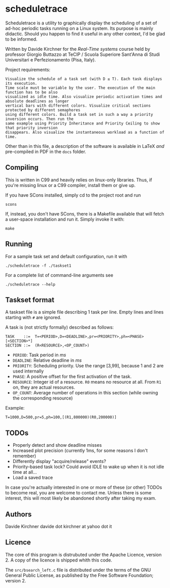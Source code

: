 scheduletrace
=============

Scheduletrace is a utility to graphically display the scheduling of a set of ad-hoc periodic tasks running on a Linux system.
Its purpose is mainly didactic. Should you happen to find it useful in any other context, I'd be glad to be informed.

Written by Davide Kirchner for the _Real-Time systems_ course held by
professor Giorgio Buttazzo at TeCIP / Scuola Superiore Sant'Anna
di Studi Universitari e Perfezionamento (Pisa, Italy).

Project requirements:

    Visualize the schedule of a task set (with D ≤ T). Each task displays its execution.
    Time scale must be variable by the user. The execution of the main function has to be also
    visualized as idle time. Also visualize periodic activation times and absolute deadlines as longer
    vertical bars with different colors. Visualize critical sections protected by different semaphores
    using different colors. Build a task set in such a way a priority inversion occurs. Then run the
    same example using Priority Inheritance and Priority Ceiling to show that priority inversion
    disappears. Also visualize the instantaneous workload as a function of time.

Other than in this file, a description of the software is available in LaTeX _and_ pre-compiled in PDF in the `docs` folder.

Compiling
---------

This is written in C99 and heavily relies on linux-only libraries. Thus, if
you're missing linux or a C99 compiler, install them or give up.

If you have SCons installed, simply cd to the project root and run

    scons

If, instead, you don't have SCons, there is a Makefile available that will
fetch a user-space installation and run it. Simply invoke it with:

    make

Running
-------
For a sample task set and default configuration, run it with

    ./scheduletrace -f ./taskset1

For a complete list of command-line arguments see

    ./scheduletrace --help

Taskset format
--------------

A taskset file is a simple file describing 1 task per line. Empty lines and lines starting with `#` are ignored.

A task is (not strictly formally) described as follows:

    TASK    ::=  T=<PERIOD>,D=<DEADLINE>,pr=<PRIORITY>,ph=<PHASE>[<SECTION>*]
    SECTION ::=  (R<RESOURCE>,<OP_COUNT>)

- `PERIOD`: Task period in _ms_
- `DEADLINE`: Relative deadline in _ms_
- `PRIORITY`: Scheduling priority. Use the range [3,99], because 1 and 2 are used internally
- `PHASE`: A positive offset for the first activation of the task.
- `RESOURCE`: Integer id of a resource. `R0` means no resource at all. From `R1` on, they are actual resources.
- `OP_COUNT`: Average number of operations in this section (while owning the corresponding resource)

Example:

    T=1000,D=500,pr=5,ph=100,[(R1,800000)(R0,200000)]

TODOs
-----
* Properly detect and show deadline misses
* Increased plot precision (currently 1ms, for some reasons I don't remember)
* Differently display "acquire/release" events?
* Priority-based task lock? Could avoid IDLE to wake up when it is not idle time at all...
* Load a saved trace

In case you're actually interested in one or more of these (or other) TODOs to become real, you are welcome to contact me. Unless there is some interest, this will most likely be abandoned shortly after taking my exam.

Authors
-------
Davide Kirchner  davide dot kirchner at yahoo dot it

Licence
-------
The core of this program is distrubuted under the Apache Licence, version 2.
A copy of the licence is shipped whith this code.

The `src/bsearch_left.c` file is distributed under the terms of the GNU General Public License, as published by the Free Software Foundation; version 2.
